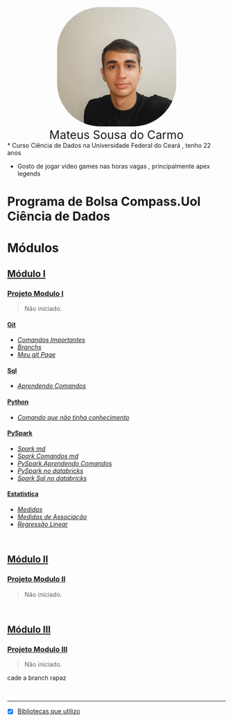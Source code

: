 <div align="center">
  <img src="Img/ImagenPerfil.png" style="border-radius:100px">
</div>


<div align="center" style="font-size: 20pt">
  Mateus Sousa do Carmo
</div>
* Curso Ciência de Dados na Universidade Federal do Ceará , tenho 22 anos 

* Gosto de jogar video games nas horas vagas , principalmente apex legends

# Programa de Bolsa Compass.Uol Ciência de Dados

# Módulos
## [Módulo I](/Modulo%20I%20/)
### [**Projeto Modulo I**]()
> Não iniciado.

#### [Git](/Modulo%20I/Parte1-Git/)
* [*Comandos Importantes*](/Modulo%20I/Parte1-Git/comandosGitFundamentais.md)
* [*Branchs*](/Modulo%20I/Parte1-Git/branch.md)
* [*Meu git Page*](https://kaladabrio2020.github.io/)

#### [Sql](/Modulo%20I/Parte2-Sql/)
* [*Aprendendo Comandos*](/Modulo%20I/Parte2-Sql/ComandosImportantes.md)

#### [Python](/Modulo%20I/Parte3-Python)
* [*Comando que não tinha conhecimento*](/Modulo%20I/Parte3-Python/comandoQueNaoSabia.ipynb)

#### [PySpark](/Modulo%20I/Parte5-Spark/)
* [*Spark md*](/Modulo%20I/Parte5-Spark/markdown/spark.md)
* [*Spark Comandos md*](/Modulo%20I/Parte5-Spark/markdown/SparkTerminal.md)
* [*PySpark Aprendendo Comandos*](/Modulo%20I/Parte5-Spark/AprendendoSpark.ipynb)
* [*PySpark no databricks*](/Modulo%20I/Parte5-Spark/AprendendoNoDataBricks.ipynb)
* [*Spark Sql no databricks*](/Modulo%20I/Parte5-Spark/SparkSql.ipynb)

#### [Estatistica](/Modulo%20I/Parte6-Estatistica/)
* [*Medidas*](/Modulo%20I/Parte6-Estatistica/Medidas.ipynb)
* [*Medidas de Associação*](/Modulo%20I/Parte6-Estatistica/MedidasAssociação.ipynb)
* [*Regressão Linear*](/Modulo%20I/Parte6-Estatistica/RegressãoLinear.ipynb)



&nbsp;
## [Módulo II]()
### [**Projeto Modulo II**]()
> Não iniciado.

&nbsp;
## [Módulo III]()
### [**Projeto Modulo III**]()
> Não iniciado.

cade a branch rapaz 

&nbsp;

-------
- [x] [Bibliotecas que utilizo](/libraries/requeriments.txt)